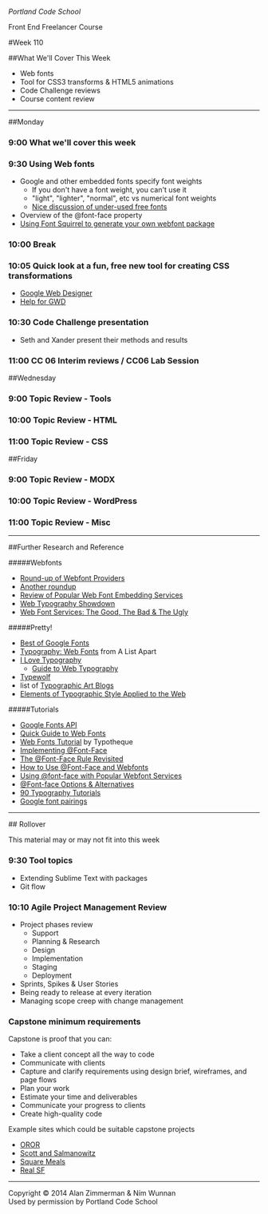 *Portland Code School*

Front End Freelancer Course

#Week 110

##What We'll Cover This Week

* Web fonts
* Tool for CSS3 transforms & HTML5 animations
* Code Challenge reviews
* Course content review



<hr>

##Monday
### 9:00 What we'll cover this week



### 9:30 Using Web fonts

* Google and other embedded fonts specify font weights
	* If you don't have a font weight, you can't use it
	* "light", "lighter", "normal", etc vs numerical font weights
	* [Nice discussion of under-used free fonts](http://www.smashingmagazine.com/2014/03/12/taking-a-second-look-at-free-fonts/)
* Overview of the @font-face property
* [Using Font Squirrel to generate your own webfont package](http://www.fontsquirrel.com/tools/webfont-generator)

### 10:00 Break

### 10:05 Quick look at a fun, free new tool for creating CSS transformations

* [Google Web Designer](https://www.google.com/webdesigner/)
* [Help for GWD](https://support.google.com/webdesigner/#topic=3249465)


### 10:30 Code Challenge presentation

* Seth and Xander present their methods and results

### 11:00 CC 06 Interim reviews / CC06 Lab Session


##Wednesday

###  9:00 Topic Review - Tools

### 10:00 Topic Review - HTML

### 11:00 Topic Review - CSS


##Friday

###  9:00 Topic Review - MODX

### 10:00 Topic Review - WordPress

### 11:00 Topic Review - Misc

<hr>

##Further Research and Reference


#####Webfonts

* [Round-up of Webfont Providers](http://web.appstorm.net/roundups/web-development/the-best-places-to-get-web-fonts-for-your-site/)
* [Another roundup](http://sprungmarker.de/wp-content/uploads/webfont-services/)
* [Review of Popular Web Font Embedding Services](http://www.smashingmagazine.com/2010/10/20/review-of-popular-web-font-embedding-services/)
* [Web Typography Showdown](http://engageinteractive.co.uk/blog/web-typography-showdown)
* [Web Font Services: The Good, The Bad & The Ugly](http://webdesign.tutsplus.com/articles/web-font-services-the-good-the-bad-and-the-ugly--webdesign-7774)

#####Pretty!
* [Best of Google Fonts](http://hellohappy.org/beautiful-web-type/)
* [Typography: Web Fonts](http://alistapart.com/topic/typography-web-fonts) from A List Apart
* [I Love Typography](http://ilovetypography.com/)
	* [Guide to Web Typography](http://ilovetypography.com/2008/02/28/a-guide-to-web-typography/)
* [Typewolf](http://www.typewolf.com/)
* list of [Typographic Art Blogs](http://ask.metafilter.com/188058/Looking-for-typographic-art-blogs)
* [Elements of Typographic Style Applied to the Web](http://webtypography.net/toc/)

#####Tutorials

* [Google Fonts API](https://developers.google.com/fonts/docs/getting_started)
* [Quick Guide to Web Fonts](http://www.html5rocks.com/en/tutorials/webfonts/quick/)
* [Web Fonts Tutorial](https://www.typotheque.com/webfonts/tutorial) by Typotheque
* [Implementing @Font-Face](http://www.miltonbayer.com/font-face/)
* [The @Font-Face Rule Revisited](http://www.smashingmagazine.com/2011/03/02/the-font-face-rule-revisited-and-useful-tricks/)
* [How to Use @Font-Face and Webfonts](http://eng.designerbreak.com/2009/tutorial/font-face-and-webfonts-how-to-use-them/)
* [Using @font-face with Popular Webfont Services](http://www.adobe.com/devnet/edge-web-fonts/articles/use-at-font-face-with-with-font-services.html)
* [@Font-face Options & Alternatives](http://www.artzstudio.com/2012/02/web-font-performance-weighing-fontface-options-and-alternatives/)
* [90 Typography Tutorials](http://www.creativebloq.com/graphic-design-tips/typography-tutorials-1232719)
* [Google font pairings](http://hellohappy.org/beautiful-web-type/)


<hr>
## Rollover

This material may or may not fit into this week

### 9:30 Tool topics 
* Extending Sublime Text with packages
* Git flow

### 10:10 Agile Project Management Review

* Project phases review
	* Support
	* Planning & Research
	* Design
	* Implementation
	* Staging
	* Deployment
* Sprints, Spikes & User Stories
* Being ready to release at every iteration
* Managing scope creep with change management

### Capstone minimum requirements

Capstone is proof that you can:

* Take a client concept all the way to code
* Communicate with clients
* Capture and clarify requirements using design brief, wireframes, and page flows
* Plan your work
* Estimate your time and deliverables
* Communicate your progress to clients
* Create high-quality code

Example sites which could be suitable capstone projects

* [OROR](http://ororfest.com)
* [Scott and Salmanowitz](http://www.scott-salmanowitz.com/)
* [Square Meals](http://squaremealssf.com/)
* [Real SF](http://jmdragotto.com/)


  
<hr>
Copyright © 2014 Alan Zimmerman & Ním Wunnan<br />
Used by permission by Portland Code School
